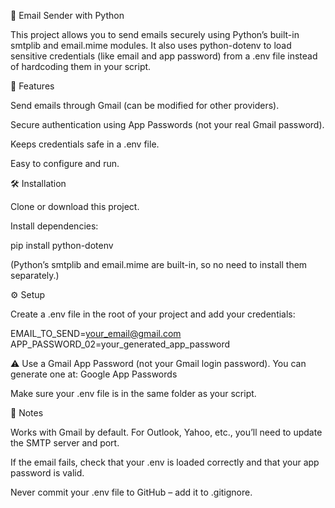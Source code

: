 📧 Email Sender with Python

This project allows you to send emails securely using Python’s built-in smtplib and email.mime modules. It also uses python-dotenv to load sensitive credentials (like email and app password) from a .env file instead of hardcoding them in your script.


🚀 Features

Send emails through Gmail (can be modified for other providers).

Secure authentication using App Passwords (not your real Gmail password).

Keeps credentials safe in a .env file.

Easy to configure and run.


🛠️ Installation

Clone or download this project.

Install dependencies:

pip install python-dotenv


(Python’s smtplib and email.mime are built-in, so no need to install them separately.)


⚙️ Setup

Create a .env file in the root of your project and add your credentials:

EMAIL_TO_SEND=your_email@gmail.com
APP_PASSWORD_02=your_generated_app_password


⚠️ Use a Gmail App Password (not your Gmail login password).
You can generate one at: Google App Passwords

Make sure your .env file is in the same folder as your script.


📌 Notes

Works with Gmail by default. For Outlook, Yahoo, etc., you’ll need to update the SMTP server and port.

If the email fails, check that your .env is loaded correctly and that your app password is valid.

Never commit your .env file to GitHub – add it to .gitignore.
